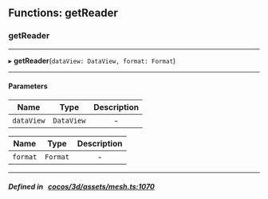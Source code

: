 ## Functions: getReader

### getReader


___
▸ **getReader**(`dataView: DataView, format: Format`)
___


#### Parameters

| Name | Type | Description |
| :------: | :------: | :------: |
| `dataView` | `DataView` | - |

| Name | Type | Description |
| :------: | :------: | :------: |
| `format` | `Format` | - |


___


##### Defined in &nbsp;   [cocos/3d/assets/mesh.ts:1070](https://github.com/cocos-creator/engine/blob/c7bf6b8a9/cocos/3d/assets/mesh.ts#L1070)&nbsp;
